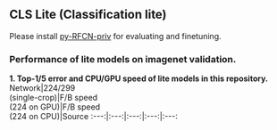 ## CLS Lite (Classification lite)

Please install [py-RFCN-priv](https://github.com/soeaver/py-RFCN-priv) for evaluating and finetuning.


### Performance of lite models on imagenet validation.
**1. Top-1/5 error and CPU/GPU speed of lite models in this repository.**
 Network|224/299<br/>(single-crop)|F/B speed<br/>(224 on GPU)|F/B speed<br/>(224 on CPU)|Source
 :---:|:---:|:---:|:---:|:---:
